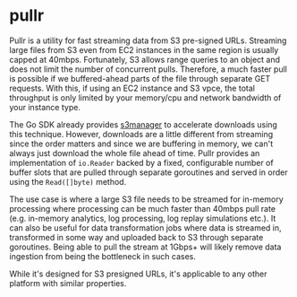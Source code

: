 # pullr

Pullr is a utility for fast streaming data from S3 pre-signed URLs. Streaming large files from S3 even from EC2 instances in the same region is usually capped at 40mbps. Fortunately, S3 allows range queries to an object and does not limit the number of concurrent pulls. Therefore, a much faster pull is possible if we buffered-ahead parts of the file through separate GET requests. With this, if using an EC2 instance and S3 vpce, the total throughput is only limited by your memory/cpu and network bandwidth of your instance type.

The Go SDK already provides [s3manager](https://pkg.go.dev/github.com/stripe/aws-go/service/s3/s3manager) to accelerate downloads using this technique. However, downloads are a little different from streaming since the order matters and since we are buffering in memory, we can't always just download the whole file ahead of time. Pullr provides an implementation of `io.Reader` backed by a fixed, configurable number of buffer slots that are pulled through separate goroutines and served in order using the `Read([]byte)` method.

The use case is where a large S3 file needs to be streamed for in-memory processing where processing can be much faster than 40mbps pull rate (e.g. in-memory analytics, log processing, log replay simulations etc.). It can also be useful for data transformation jobs where data is streamed in, transformed in some way and uploaded back to S3 through separate goroutines. Being able to pull the stream at 1Gbps+ will likely remove data ingestion from being the bottleneck in such cases.

While it's designed for S3 presigned URLs, it's applicable to any other platform with similar properties.
